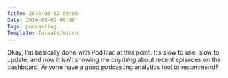 ```yaml
---
Title: 2016-03-02 09:06
Date: 2016-03-02 09:06
Tags: podcasting
Template: formats/micro
...
```


Okay, I’m basically done with PodTrac at this point. It’s slow to use, slow to update, and now it isn’t showing me *anything* about recent episodes on the dashboard. Anyone have a good podcasting analytics tool to recommend?
